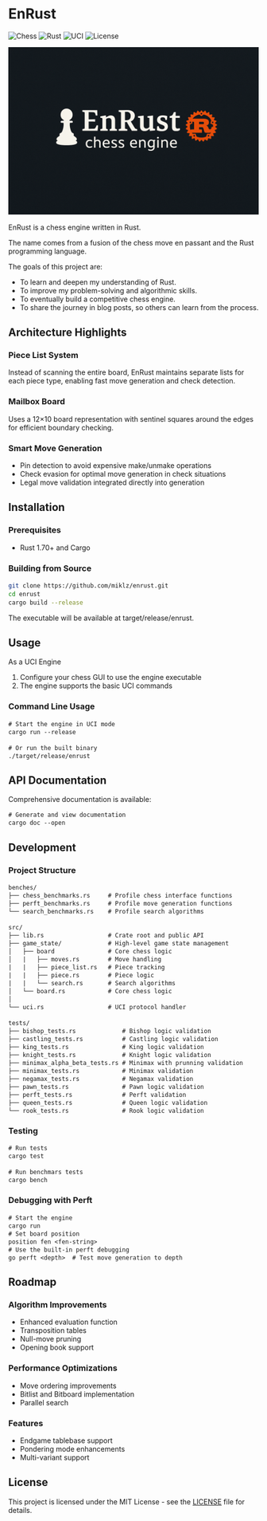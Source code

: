 # EnRust

![Chess](https://img.shields.io/badge/Game-Chess-blue)
![Rust](https://img.shields.io/badge/Language-Rust-orange)
![UCI](https://img.shields.io/badge/Protocol-UCI-green)
![License](https://img.shields.io/badge/LICENSE-MIT-brightgreen)

<img src="./images/EnRust.png" alt="EnRust Logo" width="800"/>

EnRust is a chess engine written in Rust.

The name comes from a fusion of the chess move en passant and the Rust programming language.

The goals of this project are:
- To learn and deepen my understanding of Rust.
- To improve my problem-solving and algorithmic skills.
- To eventually build a competitive chess engine.
- To share the journey in blog posts, so others can learn from the process.

## Architecture Highlights

### Piece List System
Instead of scanning the entire board, EnRust maintains separate lists for each piece type, enabling fast move generation and check detection.

### Mailbox Board
Uses a 12×10 board representation with sentinel squares around the edges for efficient boundary checking.

### Smart Move Generation
- Pin detection to avoid expensive make/unmake operations
- Check evasion for optimal move generation in check situations
- Legal move validation integrated directly into generation

## Installation

### Prerequisites
- Rust 1.70+ and Cargo

### Building from Source
```bash
git clone https://github.com/miklz/enrust.git
cd enrust
cargo build --release
```
The executable will be available at target/release/enrust.

## Usage
As a UCI Engine

1. Configure your chess GUI to use the engine executable
2. The engine supports the basic UCI commands

### Command Line Usage

```
# Start the engine in UCI mode
cargo run --release

# Or run the built binary
./target/release/enrust
```

## API Documentation

Comprehensive documentation is available:
```
# Generate and view documentation
cargo doc --open
```

## Development

### Project Structure

```
benches/
├── chess_benchmarks.rs     # Profile chess interface functions
├── perft_benchmarks.rs     # Profile move generation functions
└── search_benchmarks.rs    # Profile search algorithms

src/
├── lib.rs                  # Crate root and public API
├── game_state/             # High-level game state management
│   ├── board               # Core chess logic
│   |   ├── moves.rs        # Move handling
|   |   ├── piece_list.rs   # Piece tracking
|   |   ├── piece.rs        # Piece logic
|   |   └── search.rs       # Search algorithms
│   └── board.rs            # Core chess logic
│
└── uci.rs                  # UCI protocol handler

tests/
├── bishop_tests.rs             # Bishop logic validation
├── castling_tests.rs           # Castling logic validation
├── king_tests.rs               # King logic validation
├── knight_tests.rs             # Knight logic validation
├── minimax_alpha_beta_tests.rs # Minimax with prunning validation
├── minimax_tests.rs            # Minimax validation
├── negamax_tests.rs            # Negamax validation
├── pawn_tests.rs               # Pawn logic validation
├── perft_tests.rs              # Perft validation
├── queen_tests.rs              # Queen logic validation
└── rook_tests.rs               # Rook logic validation
```

### Testing

```
# Run tests
cargo test

# Run benchmars tests
cargo bench
```

### Debugging with Perft

```
# Start the engine
cargo run
# Set board position
position fen <fen-string>
# Use the built-in perft debugging
go perft <depth>  # Test move generation to depth
```

## Roadmap

### Algorithm Improvements

- Enhanced evaluation function
- Transposition tables
- Null-move pruning
- Opening book support

### Performance Optimizations

- Move ordering improvements
- Bitlist and Bitboard implementation
- Parallel search

### Features

- Endgame tablebase support
- Pondering mode enhancements
- Multi-variant support

## License

This project is licensed under the MIT License - see the [LICENSE](./LICENSE) file for details.